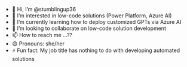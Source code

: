 - 👋 Hi, I’m @stumblingup36
- 👀 I’m interested in low-code solutions (Power Platform, Azure AI)
- 🌱 I’m currently learning how to deploy customized GPTs via Azure AI
- 💞️ I’m looking to collaborate on low-code solution development
- 📫 How to reach me ...?? 
- 😄 Pronouns: she/her
- ⚡ Fun fact: My job title has nothing to do with developing automated solutions

<!---
stumblingup36/stumblingup36 is a ✨ special ✨ repository because its `README.md` (this file) appears on your GitHub profile.
You can click the Preview link to take a look at your changes.
--->
